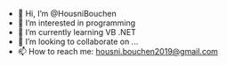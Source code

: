 - 👋 Hi, I’m @HousniBouchen
- 👀 I’m interested in programming
- 🌱 I’m currently learning VB .NET
- 💞️ I’m looking to collaborate on ...
- 📫 How to reach me: housni.bouchen2019@gmail.com

<!---
HousniBouchen/HousniBouchen is a ✨ special ✨ repository because its `README.md` (this file) appears on your GitHub profile.
You can click the Preview link to take a look at your changes.
--->
